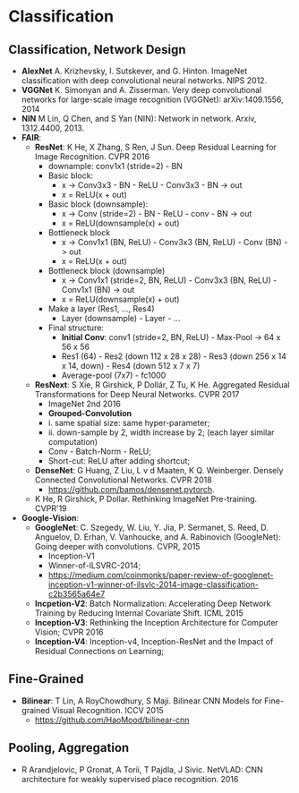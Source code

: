 # Classification

## Classification, Network Design
- **AlexNet** A. Krizhevsky, I. Sutskever, and G. Hinton. ImageNet classification with deep convolutional neural networks. NIPS 2012.
- **VGGNet** K. Simonyan and A. Zisserman. Very deep convolutional networks for large-scale image recognition (VGGNet): arXiv:1409.1556, 2014
- **NIN** M Lin, Q Chen, and S Yan (NIN): Network in network. Arxiv, 1312.4400, 2013.
- **FAIR**:
	- **ResNet**: K He, X Zhang, S Ren, J Sun. Deep Residual Learning for Image Recognition. CVPR 2016
		- downample: conv1x1 (stride=2) - BN
		- Basic block:
			- x -> Conv3x3 - BN - ReLU - Conv3x3 - BN -> out
			- x = ReLU(x + out)
		- Basic block (downsample):
			- x -> Conv (stride=2) - BN - ReLU - conv - BN -> out
			- x = ReLU(downsample(x) + out)
		- Bottleneck block
			- x -> Conv1x1 (BN, ReLU) - Conv3x3 (BN, ReLU) - Conv (BN) -> out
			- x = ReLU(x + out)
		- Bottleneck block (downsample)
			- x -> Conv1x1 (stride=2, BN, ReLU) - Conv3x3 (BN, ReLU) - Conv1x1 (BN) -> out
			- x = ReLU(downsample(x) + out)
		- Make a layer (Res1, ..., Res4)
			- Layer (downsample) - Layer - ...
		- Final structure:
			- **Initial Conv**: conv1 (stride=2, BN, ReLU) - Max-Pool -> 64 x 56 x 56
			- Res1 (64) - Res2 (down 112 x 28 x 28) - Res3 (down 256 x 14 x 14, down) - Res4 (down 512 x 7 x 7)
			- Average-pool (7x7) - fc1000
	- **ResNext**: S Xie, R Girshick, P Dollár, Z Tu, K He. Aggregated Residual Transformations for Deep Neural Networks. CVPR 2017
		- ImageNet 2nd 2016
		- **Grouped-Convolution**
		- i. same spatial size: same hyper-parameter;
		- ii. down-sample by 2, width increase by 2; (each layer similar computation)
		- Conv - Batch-Norm - ReLU;
		- Short-cut: ReLU after adding shortcut;
	- **DenseNet**: G Huang, Z Liu, L v d Maaten, K Q. Weinberger. Densely Connected Convolutional Networks. CVPR 2018
		- https://github.com/bamos/densenet.pytorch.
	- K He, R Girshick, P Dollar. Rethinking ImageNet Pre-training. CVPR'19
- **Google-Vision**:
	- **GoogleNet**: C. Szegedy, W. Liu, Y. Jia, P. Sermanet, S. Reed, D. Anguelov, D. Erhan, V. Vanhoucke, and A. Rabinovich (GoogleNet): Going deeper with convolutions. CVPR, 2015
		- Inception-V1
		- Winner-of-ILSVRC-2014;
		- https://medium.com/coinmonks/paper-review-of-googlenet-inception-v1-winner-of-ilsvlc-2014-image-classification-c2b3565a64e7
	- **Incpetion-V2**: Batch Normalization: Accelerating Deep Network Training by Reducing Internal Covariate Shift. ICML 2015
	- **Inception-V3**: Rethinking the Inception Architecture for Computer Vision; CVPR 2016
	- **Inception-V4**: Inception-v4, Inception-ResNet and the Impact of Residual Connections on Learning;
	
## Fine-Grained
- **Bilinear**: T Lin, A RoyChowdhury, S Maji. Bilinear CNN Models for Fine-grained Visual Recognition. ICCV 2015
	- https://github.com/HaoMood/bilinear-cnn

## Pooling, Aggregation
- R Arandjelovic, P Gronat, A Torii, T Pajdla, J Sivic. NetVLAD: CNN architecture for weakly supervised place recognition. 2016